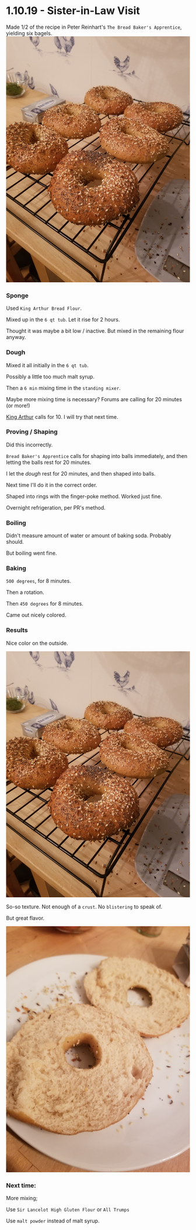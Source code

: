 # 1.10.19 - Sister-in-Law Visit

Made 1/2 of the recipe in Peter Reinhart's `The Bread Baker's Apprentice`, yielding six bagels. 
![](images/baked.jpg)


### Sponge

Used `King Arthur Bread Flour`. 

Mixed up in the `6 qt tub`. Let it rise for 2 hours. 

Thought it was maybe a bit low / inactive. But mixed in the remaining flour anyway.

### Dough 

Mixed it all initially in the `6 qt tub`.

Possibly a little too much malt syrup.

Then a `6 min` mixing time in the `standing mixer`. 

Maybe more mixing time is necessary? Forums are calling for 20 minutes (or more!)

[King Arthur](https://www.kingarthurflour.com/recipes/bagels-recipe) calls for 10. I will try that next time.


### Proving / Shaping

Did this incorrectly. 

`Bread Baker's Apprentice` calls for shaping into balls immediately, and then letting the balls rest for 20 minutes.

I let the *dough* rest for 20 minutes, and then shaped into balls. 

Next time I'll do it in the correct order.

Shaped into rings with the finger-poke method. Worked just fine. 

Overnight refrigeration, per PR's method.


### Boiling 

Didn't measure amount of water or amount of baking soda. Probably should. 

But boiling went fine.

### Baking

`500 degrees`, for 8 minutes.

Then a rotation. 

Then `450 degrees` for 8 minutes.

Came out nicely colored. 

### Results

Nice color on the outside.

![](images/baked.jpg)

So-so texture. Not enough of a `crust`. No `blistering` to speak of.

But great flavor. 

![](images/slice.jpg)

### Next time: 

More mixing;

Use `Sir Lancelot High Gluten Flour` or `All Trumps`

Use `malt powder` instead of malt syrup. 



